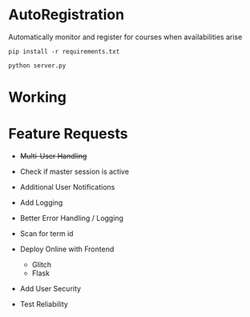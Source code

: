 # AutoRegistration
Automatically monitor and register for courses when availabilities arise

```pip install -r requirements.txt```

```python server.py```

# Working 

# Feature Requests 
* <del>Multi-User Handling</del>
* Check if master session is active 
* Additional User Notifications
* Add Logging
* Better Error Handling / Logging

* Scan for term id
* Deploy Online with Frontend 
    * Glitch
    * Flask 

* Add User Security
* Test Reliability